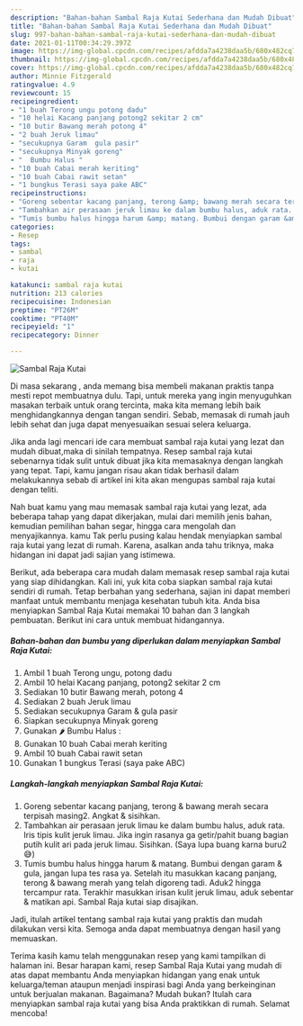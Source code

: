 ```yaml
---
description: "Bahan-bahan Sambal Raja Kutai Sederhana dan Mudah Dibuat"
title: "Bahan-bahan Sambal Raja Kutai Sederhana dan Mudah Dibuat"
slug: 997-bahan-bahan-sambal-raja-kutai-sederhana-dan-mudah-dibuat
date: 2021-01-11T00:34:29.397Z
image: https://img-global.cpcdn.com/recipes/afdda7a4238daa5b/680x482cq70/sambal-raja-kutai-foto-resep-utama.jpg
thumbnail: https://img-global.cpcdn.com/recipes/afdda7a4238daa5b/680x482cq70/sambal-raja-kutai-foto-resep-utama.jpg
cover: https://img-global.cpcdn.com/recipes/afdda7a4238daa5b/680x482cq70/sambal-raja-kutai-foto-resep-utama.jpg
author: Minnie Fitzgerald
ratingvalue: 4.9
reviewcount: 15
recipeingredient:
- "1 buah Terong ungu potong dadu"
- "10 helai Kacang panjang potong2 sekitar 2 cm"
- "10 butir Bawang merah potong 4"
- "2 buah Jeruk limau"
- "secukupnya Garam  gula pasir"
- "secukupnya Minyak goreng"
- "  Bumbu Halus "
- "10 buah Cabai merah keriting"
- "10 buah Cabai rawit setan"
- "1 bungkus Terasi saya pake ABC"
recipeinstructions:
- "Goreng sebentar kacang panjang, terong &amp; bawang merah secara terpisah masing2. Angkat &amp; sisihkan."
- "Tambahkan air perasaan jeruk limau ke dalam bumbu halus, aduk rata. Iris tipis kulit jeruk limau. Jika ingin rasanya ga getir/pahit buang bagian putih kulit ari pada jeruk limau. Sisihkan. (Saya lupa buang karna buru2 😅)"
- "Tumis bumbu halus hingga harum &amp; matang. Bumbui dengan garam &amp; gula, jangan lupa tes rasa ya. Setelah itu masukkan kacang panjang, terong &amp; bawang merah yang telah digoreng tadi. Aduk2 hingga tercampur rata. Terakhir masukkan irisan kulit jeruk limau, aduk sebentar &amp; matikan api. Sambal Raja kutai siap disajikan."
categories:
- Resep
tags:
- sambal
- raja
- kutai

katakunci: sambal raja kutai 
nutrition: 213 calories
recipecuisine: Indonesian
preptime: "PT26M"
cooktime: "PT40M"
recipeyield: "1"
recipecategory: Dinner

---
```



![Sambal Raja Kutai](https://img-global.cpcdn.com/recipes/afdda7a4238daa5b/680x482cq70/sambal-raja-kutai-foto-resep-utama.jpg)

Di masa  sekarang , anda memang bisa membeli makanan praktis tanpa mesti repot membuatnya dulu. Tapi, untuk mereka yang ingin menyuguhkan masakan terbaik untuk orang tercinta, maka kita memang lebih baik menghidangkannya dengan tangan sendiri. Sebab, memasak di rumah jauh lebih sehat dan juga dapat menyesuaikan sesuai selera keluarga.

Jika anda lagi mencari ide cara membuat sambal raja kutai yang lezat dan mudah dibuat,maka di sinilah tempatnya. Resep sambal raja kutai  sebenarnya tidak sulit untuk dibuat jika kita memasaknya dengan langkah yang tepat. Tapi, kamu jangan risau akan tidak berhasil dalam melakukannya 
sebab di artikel ini kita akan mengupas sambal raja kutai dengan teliti.  



Nah buat kamu yang mau memasak sambal raja kutai yang lezat, ada beberapa tahap yang dapat dikerjakan, mulai dari memilih jenis bahan, kemudian pemilihan bahan segar, hingga cara mengolah dan menyajikannya. kamu Tak perlu pusing kalau hendak menyiapkan sambal raja kutai yang lezat di rumah. Karena, asalkan anda  tahu triknya, maka hidangan ini dapat jadi sajian yang istimewa.

Berikut, ada beberapa cara mudah dalam memasak resep sambal raja kutai yang siap dihidangkan. Kali ini, yuk kita coba siapkan sambal raja kutai sendiri di rumah. Tetap berbahan yang sederhana, sajian ini dapat memberi manfaat untuk membantu menjaga kesehatan tubuh kita. Anda bisa menyiapkan Sambal Raja Kutai memakai 10 bahan dan 3 langkah pembuatan. Berikut ini cara untuk membuat hidangannya.

<!--inarticleads1-->

##### Bahan-bahan dan bumbu yang diperlukan dalam menyiapkan Sambal Raja Kutai:

1. Ambil 1 buah Terong ungu, potong dadu
1. Ambil 10 helai Kacang panjang, potong2 sekitar 2 cm
1. Sediakan 10 butir Bawang merah, potong 4
1. Sediakan 2 buah Jeruk limau
1. Sediakan secukupnya Garam &amp; gula pasir
1. Siapkan secukupnya Minyak goreng
1. Gunakan  🌶 Bumbu Halus :
1. Gunakan 10 buah Cabai merah keriting
1. Ambil 10 buah Cabai rawit setan
1. Gunakan 1 bungkus Terasi (saya pake ABC)




<!--inarticleads2-->

##### Langkah-langkah menyiapkan Sambal Raja Kutai:

1. Goreng sebentar kacang panjang, terong &amp; bawang merah secara terpisah masing2. Angkat &amp; sisihkan.
1. Tambahkan air perasaan jeruk limau ke dalam bumbu halus, aduk rata. Iris tipis kulit jeruk limau. Jika ingin rasanya ga getir/pahit buang bagian putih kulit ari pada jeruk limau. Sisihkan. (Saya lupa buang karna buru2 😅)
1. Tumis bumbu halus hingga harum &amp; matang. Bumbui dengan garam &amp; gula, jangan lupa tes rasa ya. Setelah itu masukkan kacang panjang, terong &amp; bawang merah yang telah digoreng tadi. Aduk2 hingga tercampur rata. Terakhir masukkan irisan kulit jeruk limau, aduk sebentar &amp; matikan api. Sambal Raja kutai siap disajikan.




Jadi, itulah artikel tentang  sambal raja kutai  yang praktis dan mudah dilakukan versi kita. Semoga anda dapat membuatnya dengan hasil yang memuaskan. 

Terima kasih kamu telah menggunakan resep yang kami tampilkan di halaman ini. Besar harapan kami, resep  Sambal Raja Kutai yang mudah di atas dapat membantu Anda menyiapkan hidangan yang enak untuk keluarga/teman ataupun menjadi inspirasi bagi Anda yang berkeinginan untuk berjualan makanan. Bagaimana? Mudah bukan? Itulah cara menyiapkan sambal raja kutai yang bisa Anda praktikkan di rumah. Selamat mencoba!


